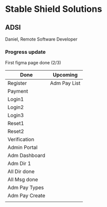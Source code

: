 # Stable Shield Solutions
## ADSI
Daniel, Remote Software Developer



### Progress update

First figma page done (2/3)

| Done          | Upcoming      |
| ------------- | ------------- |
| Register      | Adm Pay List  |
| Payment       |               |
| Login1        |               |
| Login2        |               |
| Login3        |               |
| Reset1        |               |
| Reset2        |               |
| Verification  |               |
| Admin Portal  |               |
| Adm Dashboard |               |
| Adm Dir 1     |               |
| All Dir done  |               |
| All Msg done  |               |
| Adm Pay Types |               |
| Adm Pay Create|               |
|               |               |

